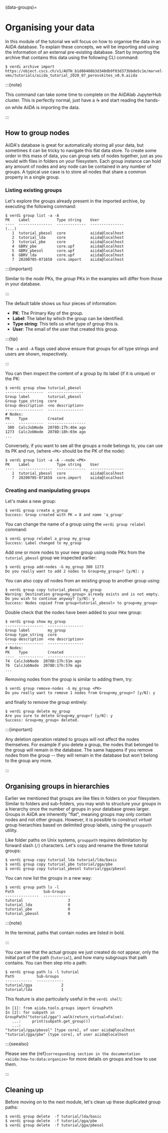 (data-groups)=

# Organising your data

In this module of the tutorial we will focus on how to organise the data in an AiiDA database.
To explain these concepts, we will be importing and using the information of an external pre-existing database.
Start by importing the archive that contains this data using the following CLI command:

```{code-block} console
$ verdi archive import https://object.cscs.ch/v1/AUTH_b1d80408b3d340db9f03d373bbde5c1e/marvel-vms/tutorials/aiida_tutorial_2020_07_perovskites_v0.9.aiida
```

:::{note}

This command can take some time to complete on the AiiDAlab JupyterHub cluster.
This is perfectly normal, just have a ☕️ and start reading the hands-on while AiiDA is importing the data.

:::

## How to group nodes

AiiDA's database is great for automatically storing all your data, but sometimes it can be tricky to navigate this flat data store.
To create some order in this mass of data, you can *group* sets of nodes together, just as you would with files in folders on your filesystem.
Each group instance can hold any amount of nodes and any node can be contained in any number of groups.
A typical use case is to store all nodes that share a common property in a single group.

### Listing existing groups

Let's explore the groups already present in the imported archive, by executing the following command:

```{code-block} console
$ verdi group list -a -A
PK    Label            Type string    User
----  ---------------  -------------  ---------------
(...)
   1  tutorial_pbesol  core           aiida@localhost
   2  tutorial_lda     core           aiida@localhost
   3  tutorial_pbe     core           aiida@localhost
   4  GBRV_pbe         core.upf       aiida@localhost
   5  GBRV_pbesol      core.upf       aiida@localhost
   6  GBRV_lda         core.upf       aiida@localhost
   7  20200705-071658  core.import    aiida@localhost
```

:::{important}

Similar to the _node_ PKs, the _group_ PKs in the examples will differ from those in your database.

:::

The default table shows us four pieces of information:

* **PK**: The Primary Key of the group.
* **Label**: The label by which the group can be identified.
* **Type string**: This tells us what type of group this is.
* **User**: The email of the user that created this group.

:::{tip}

The `-a` and `-A` flags used above ensure that groups for *all* type strings and users are shown, respectively.

:::

You can then inspect the content of a group by its label (if it is unique) or the PK:

```{code-block} console
$ verdi group show tutorial_pbesol
-----------------  ----------------
Group label        tutorial_pbesol
Group type_string  core
Group description  <no description>
-----------------  ----------------
# Nodes:
PK    Type         Created
----  -----------  -----------------
 380  CalcJobNode  2078D:17h:46m ago
1273  CalcJobNode  2078D:18h:03m ago
...
```

Conversely, if you want to see all the groups a node belongs to, you can use its PK and run, (where `<PK>` should be the PK of the node):

```{code-block} console
$ verdi group list -a -A --node <PK>
PK    Label            Type string    User
----  ---------------  -------------  ---------------
   1  tutorial_pbesol  core           aiida@localhost
   7  20200705-071658  core.import    aiida@localhost
```

### Creating and manipulating groups

Let's make a new group:

```{code-block} console
$ verdi group create a_group
Success: Group created with PK = 8 and name 'a_group'
```

You can change the name of a group using the `verdi group relabel` command:

```{code-block} console
$ verdi group relabel a_group my_group
Success: Label changed to my_group
```

Add one or more nodes to your new group using node PKs from the `tutorial_pbesol` group we inspected earlier:

```{code-block} console
$ verdi group add-nodes -G my_group 380 1273
Do you really want to add 2 nodes to Group<my_group>? [y/N]: y
```

You can also copy *all* nodes from an existing group to another group using:

```{code-block} console
$ verdi group copy tutorial_pbesol my_group
Warning: Destination group<my_group> already exists and is not empty.
Do you wish to continue anyway? [y/N]: y
Success: Nodes copied from group<tutorial_pbesol> to group<my_group>
```

Double check that the nodes have been added to your new group:

```{code-block} console
$ verdi group show my_group
-----------------  ----------------
Group label        my_group
Group type_string  core
Group description  <no description>
-----------------  ----------------
# Nodes:
PK    Type         Created
----  -----------  -----------------
74  CalcJobNode  2078D:17h:51m ago
76  CalcJobNode  2078D:17h:57m ago
...
```

Removing nodes from the group is similar to adding them, try:

```{code-block} console
$ verdi group remove-nodes -G my_group <PK>
Do you really want to remove 1 nodes from Group<my_group>? [y/N]: y
```

and finally to remove the group entirely:

```{code-block} console
$ verdi group delete my_group
Are you sure to delete Group<my_group>? [y/N]: y
Success: Group<my_group> deleted.
```

:::{important}

Any deletion operation related to groups will not affect the nodes themselves.
For example if you delete a group, the nodes that belonged to the group will remain in the database.
The same happens if you remove nodes from the group -- they will remain in the database but won't belong to the group any more.

:::

## Organising groups in hierarchies

Earlier we mentioned that groups are like files in folders on your filesystem.
Similar to folders and sub-folders, you may wish to structure your groups in a hierarchy once the number of groups in your database grows larger.
Groups in AiiDA are inherently "flat", meaning groups may only contain nodes and not other groups.
However, it is possible to construct *virtual* group hierarchies based on delimited group labels, using the `grouppath` utility.

Like folder paths on Unix systems, `grouppath` requires delimitation by forward slash (`/`) characters.
Let's copy and rename the three tutorial groups:

```{code-block} console
$ verdi group copy tutorial_lda tutorial/lda/basic
$ verdi group copy tutorial_pbe tutorial/gga/pbe
$ verdi group copy tutorial_pbesol tutorial/gga/pbesol
```

You can now list the groups in a new way:

```{code-block} console
$ verdi group path ls -l
Path             Sub-Groups
---------------  ------------
tutorial                    3
tutorial_lda                0
tutorial_pbe                0
tutorial_pbesol             0
```

:::{note}

In the terminal, paths that contain nodes are listed in bold.

:::

You can see that the actual groups we just created do not appear, only the initial part of the path (`tutorial`), and how many subgroups that path contains.
You can then step into a path:

```{code-block} console
$ verdi group path ls -l tutorial
Path          Sub-Groups
------------  ------------
tutorial/gga             2
tutorial/lda             1
```

This feature is also particularly useful in the `verdi shell`:

```{code-block} ipython
In [1]: from aiida.tools.groups import GroupPath
In [2]: for subpath in GroupPath("tutorial/gga").walk(return_virtual=False):
   ...:     print(subpath.get_group())
   ...:
"tutorial/gga/pbesol" [type core], of user aiida@localhost
"tutorial/gga/pbe" [type core], of user aiida@localhost
```

:::{seealso}

Please see the {ref}`corresponding section in the documentation <aiida:how-to:data:organize>` for more details on groups and how to use them.

:::

## Cleaning up

Before moving on to the next module, let's clean up these duplicated group paths:

```{code-block} console
$ verdi group delete  -f tutorial/lda/basic
$ verdi group delete  -f tutorial/gga/pbe
$ verdi group delete  -f tutorial/gga/pbesol
```
